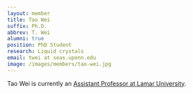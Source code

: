 ```yaml
---
layout: member
title: Tao Wei
suffix: Ph.D.
abbrev: T. Wei
alumni: true
position: PhD Student
research: Liquid crystals
email: twei at seas.upenn.edu
image: /images/members/tao-wei.jpg
---
```


Tao Wei is currently an [Assistant Professor at Lamar University](https://engineering.lamar.edu/chemical/faculty/tao-wei.html).
